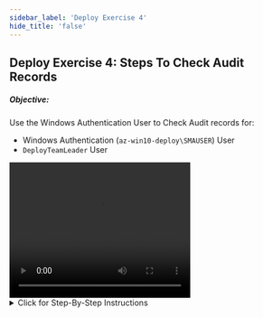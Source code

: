```yaml
---
sidebar_label: 'Deploy Exercise 4'
hide_title: 'false'
---
```


## Deploy Exercise 4: Steps To Check Audit Records

##### Objective:

Use the Windows Authentication User to Check Audit records for:

- Windows Authentication (```az-win10-deploy\SMAUSER```) User 
- ```DeployTeamLeader``` User

<div>
<video width="320" height="240" controls>
  <source src="imgdeploy/Deploy_CheckAuditRecords.mp4" type="video/mp4"></source>
Your browser does not support the video tag.
</video>
</div>

<details>

<summary>Click for Step-By-Step Instructions</summary>

1.	Open the **Deploy Client** and check **Use Windows Authentication** to log in in with the ```az-win10-deploy\SMAUSER``` login
2.	Go to the **Administration** section, notice that only Audits listed can be seen
3.	Click **Audits** to open the **View Audit Messages** screen
4.	From the Category dropdown list select Server
5.	From the **User** dropdown list select the User ```az-win10-deploy\SMAUSER```
6.	Select appropriate **From** and **To** Dates
7.	Click **Apply**
8.	Notice that nothing appears in the right of the screen, as changes were not made to the Server information using this User login
9.	Now change the selection in the **User** dropdown to select the User used to create the Server records
10.	Click **Apply**
11.	The **Audit information** for Server Record Creation should appear in the right-hand pane of the screen
12.	When finished checking the Audit information, click the **Close** button to close out the screen

</details>